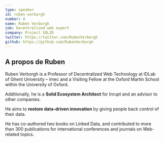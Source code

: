 ```yaml
---
type: speaker
id: ruben-verborgh
number: 4
name: Ruben Verborgh
job: Decentralized web expert
company: Project SOLID
twitter: https://twitter.com/RubenVerborgh
github: https://github.com/RubenVerborgh
---
```


## A propos de Ruben

Ruben Verborgh is a Professor of Decentralized Web Technology at IDLab of Ghent University – imec and a Visiting Fellow at the Oxford Martin School within the University of Oxford.

Additionally, he is a **Solid Ecosystem Architect** for Inrupt and an advisor to other companies.

He aims to **restore data-driven innovation** by giving people back control of their data.

He has co-authored two books on Linked Data, and contributed to more than 300 publications for international conferences and journals on Web-related topics.
